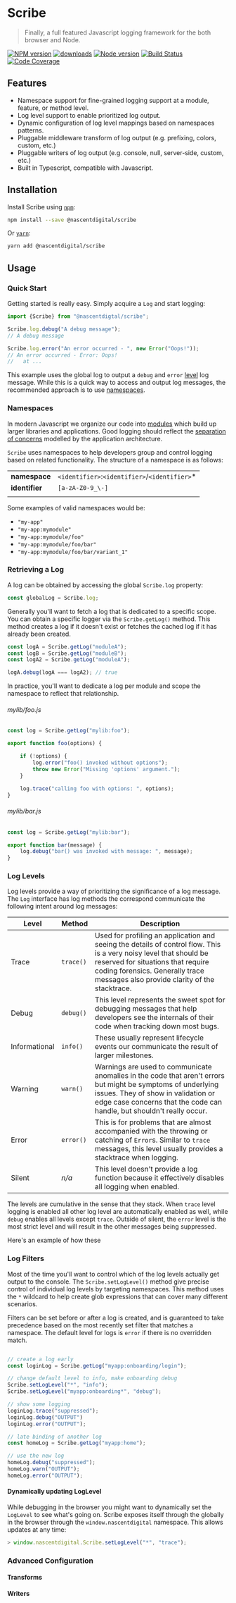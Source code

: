 # Scribe
> Finally, a full featured Javascript logging framework for the both browser and Node.

[![NPM version](https://img.shields.io/npm/v/@nascentdigital/scribe.svg)](https://www.npmjs.com/package/@nascentdigital/scribe)
[![downloads](https://img.shields.io/npm/dm/@nascentdigital/scribe.svg)](http://npm-stat.com/charts.html?package=@nascentdigital/scribe&from=2020-06-05)
[![Node version](https://img.shields.io/node/v/@nascentdigital/scribe.svg)](http://nodejs.org/download/)
[![Build Status](https://travis-ci.com/nascentdigital/scribe.svg?branch=master)](https://travis-ci.com/nascentdigital/scribe.svg?branch=master)
[![Code Coverage](https://img.shields.io/codecov/c/github/nascentdigital/scribe.svg)](https://codecov.io/github/nascentdigital/scribe)



## Features
- Namespace support for fine-grained logging support at a module, feature, or method level.
- Log level support to enable prioritized log output.
- Dynamic configuration of log level mappings based on namespaces patterns.
- Pluggable middleware transform of log output (e.g. prefixing, colors, custom, etc.)
- Pluggable writers of log output (e.g. console, null, server-side, custom, etc.)
- Built in Typescript, compatible with Javascript.


## Installation

Install Scribe using [`npm`](https://www.npmjs.com/):

```bash
npm install --save @nascentdigital/scribe
```

Or [`yarn`](https://yarnpkg.com/en/package/jest):

```bash
yarn add @nascentdigital/scribe
```


## Usage

### Quick Start

Getting started is really easy.  Simply acquire a `Log` and start logging:

```javascript
import {Scribe} from "@nascentdigtal/scribe";

Scribe.log.debug("A debug message");
// A debug message

Scribe.log.error("An error occurred - ", new Error("Oops!"));
// An error occurred - Error: Oops!
//   at ...
```

This example uses the global log to output a `debug` and `error` [level](#log-levels) log message.  While this is a
quick way to access and output log messages, the recommended approach is to use [namespaces](#namespaces).


### Namespaces

In modern Javascript we organize our code into [modules](https://developer.mozilla.org/en-US/docs/Web/JavaScript/Guide/Modules)
which build up larger libraries and applications.  Good logging should reflect the [separation of concerns](https://effectivesoftwaredesign.com/2012/02/05/separation-of-concerns/)
modelled by the application architecture.

`Scribe` uses namespaces to help developers group and control logging based on related functionality.  The structure of
a namespace is as follows:

|               |                                                  |
|---------------|--------------------------------------------------|
|**namespace**  | `<identifier>`:`<identifier>`/`<identifier>`*    |
|**identifier** | `[a-zA-Z0-9_\-]`                                   |
|               |                                                  |


Some examples of valid namespaces would be:

- `"my-app"`
- `"my-app:mymodule"`
- `"my-app:mymodule/foo"`
- `"my-app:mymodule/foo/bar"`
- `"my-app:mymodule/foo/bar/variant_1"`

### Retrieving a Log

A log can be obtained by accessing the global `Scribe.log` property:

 ```javascript
const globalLog = Scribe.log;
```

Generally you'll want to fetch a log that is dedicated to a specific scope.  You can obtain a specific logger via the
`Scribe.getLog()` method.  This method creates a log if it doesn't exist or fetches the cached log if it has already
been created.

```javascript
const logA = Scribe.getLog("moduleA");
const logB = Scribe.getLog("moduleB");
const logA2 = Scribe.getLog("moduleA");

logA.debug(logA === logA2); // true
```

In practice, you'll want to dedicate a log per module and scope the namespace to reflect that relationship.

###### mylib/foo.js
```javascript
const log = Scribe.getLog("mylib:foo");

export function foo(options) {

    if (!options) {
        log.error("foo() invoked without options");
        throw new Error("Missing 'options' argument.");
    }

    log.trace("calling foo with options: ", options);
}
```

###### mylib/bar.js
```javascript
const log = Scribe.getLog("mylib:bar");

export function bar(message) {
    log.debug("bar() was invoked with message: ", message);
}
```


### Log Levels

Log levels provide a way of prioritizing the significance of a log message.  The `Log` interface has log methods the
correspond communicate the following intent around log messages:

| Level         | Method      | Description
|---------------|-------------|---------------------
| Trace         | `trace()`   | Used for profiling an application and seeing the details of control flow.  This is a very noisy level that should be reserved for situations that require coding forensics.  Generally trace messages also provide clarity of the stacktrace.
| Debug         | `debug()`   | This level represents the sweet spot for debugging messages that help developers see the internals of their code when tracking down most bugs.
| Informational | `info()`    | These usually represent lifecycle events our communicate the result of larger milestones.
| Warning       | `warn()`    | Warnings are used to communicate anomalies in the code that aren't errors but might be symptoms of underlying issues.  They of show in validation or edge case concerns that the code can handle, but shouldn't really occur.
| Error         | `error()`   | This is for problems that are almost accompanied with the throwing or catching of `Error`s.  Similar to `trace` messages, this level usually provides a stacktrace when logging.
| Silent        | *n/a*       | This level doesn't provide a log function because it effectively disables all logging when enabled.

The levels are cumulative in the sense that they stack.  When `trace` level logging is enabled all other log level are
automatically enabled as well, while `debug` enables all levels except `trace`.  Outside of silent, the `error` level is
the most strict level and will result in the other messages being suppressed.

Here's an example of how these


### Log Filters

Most of the time you'll want to control which of the log levels actually get output to the console.  The
`Scribe.setLogLevel()` method give precise control of individual log levels by targeting namespaces.  This method
uses the `*` wildcard to help create glob expressions that can cover many different scenarios.

Filters can be set before or after a log is created, and is guaranteed to take precedence based on the most recently
set filter that matches a namespace.  The default level for logs is `error` if there is no overridden match.

```javascript

// create a log early
const loginLog = Scribe.getLog("myapp:onboarding/login");

// change default level to info, make onboarding debug
Scribe.setLogLevel("*", "info");
Scribe.setLogLevel("myapp:onboarding*", "debug");

// show some logging
loginLog.trace("suppressed");
loginLog.debug("OUTPUT")
loginLog.error("OUTPUT");

// late binding of another log
const homeLog = Scribe.getLog("myapp:home");

// use the new log
homeLog.debug("suppressed");
homeLog.warn("OUTPUT");
homeLog.error("OUTPUT");
```

#### Dynamically updating LogLevel

While debugging in the browser you might want to dynamically set the `LogLevel` to see what's going on.  Scribe exposes
itself through the globally in the browser through the `window.nascentdigital` namespace.  This allows updates at any
time:

```javascript
> window.nascentdigital.Scribe.setLogLevel("*", "trace");
```


### Advanced Configuration

#### Transforms


#### Writers

